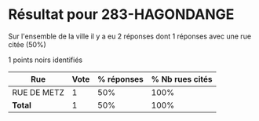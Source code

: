 # Résultat pour 283-HAGONDANGE

Sur l'ensemble de la ville il y a eu 2 réponses dont 1 réponses avec une rue citée (50%)

1 points noirs identifiés

| Rue | Vote | % réponses | % Nb rues cités|
|-----|------|------------|----------------|
| RUE DE METZ | 1 | 50% | 100%|
| **Total** | 1 | 50% | 100%|
